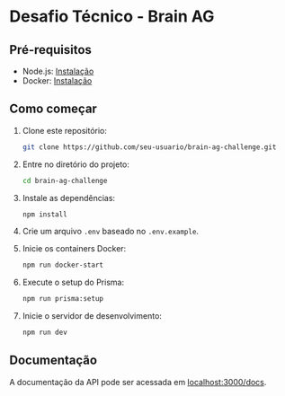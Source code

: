 # Desafio Técnico - Brain AG

## Pré-requisitos

- Node.js: [Instalação](https://nodejs.org/)
- Docker: [Instalação](https://docs.docker.com/get-docker/)

## Como começar

1. Clone este repositório:

    ```bash
    git clone https://github.com/seu-usuario/brain-ag-challenge.git
    ```

2. Entre no diretório do projeto:

    ```bash
    cd brain-ag-challenge
    ```

3. Instale as dependências:

    ```bash
    npm install
    ```

4. Crie um arquivo `.env` baseado no `.env.example`.

5. Inicie os containers Docker:

    ```bash
    npm run docker-start
    ```

6. Execute o setup do Prisma:

    ```bash
    npm run prisma:setup
    ```

7. Inicie o servidor de desenvolvimento:

    ```bash
    npm run dev
    ```

## Documentação

A documentação da API pode ser acessada em [localhost:3000/docs](http://localhost:3000/docs).
